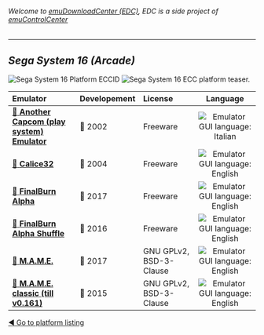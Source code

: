 ###### Welcome to [emuDownloadCenter (EDC)](https://github.com/PhoenixInteractiveNL/emuDownloadCenter/wiki/), EDC is a side project of [emuControlCenter](https://github.com/PhoenixInteractiveNL/emuControlCenter/wiki/)
***
## _Sega System 16 (Arcade)_
![](https://raw.githubusercontent.com/wiki/PhoenixInteractiveNL/emuDownloadCenter/images_platform/ecc_s16_cell.png "Sega System 16 Platform ECCID")
![](https://raw.githubusercontent.com/wiki/PhoenixInteractiveNL/emuDownloadCenter/images_platform/ecc_s16_teaser.png "Sega System 16 ECC platform teaser.")

| Emulator | Developement | License | Language |
|:---------|:-------------|:--------|:--------:|
| [:file_folder: **Another Capcom (play system) Emulator**](https://github.com/PhoenixInteractiveNL/emuDownloadCenter/wiki/Emulator-ace#menu) | :red_circle: 2002 | Freeware | ![](https://raw.githubusercontent.com/wiki/PhoenixInteractiveNL/emuDownloadCenter/images_flags/icon_flag_IT_24.png "Emulator GUI language: Italian") |
| [:file_folder: **Calice32**](https://github.com/PhoenixInteractiveNL/emuDownloadCenter/wiki/Emulator-calice#menu) | :red_circle: 2004 | Freeware | ![](https://raw.githubusercontent.com/wiki/PhoenixInteractiveNL/emuDownloadCenter/images_flags/icon_flag_EN_24.png "Emulator GUI language: English") |
| [:file_folder: **FinalBurn Alpha**](https://github.com/PhoenixInteractiveNL/emuDownloadCenter/wiki/Emulator-fbalpha#menu) | :large_blue_circle: 2017 | Freeware | ![](https://raw.githubusercontent.com/wiki/PhoenixInteractiveNL/emuDownloadCenter/images_flags/icon_flag_EN_24.png "Emulator GUI language: English") |
| [:file_folder: **FinalBurn Alpha Shuffle**](https://github.com/PhoenixInteractiveNL/emuDownloadCenter/wiki/Emulator-fbalphashuffle#menu) | :large_blue_circle: 2016 | Freeware | ![](https://raw.githubusercontent.com/wiki/PhoenixInteractiveNL/emuDownloadCenter/images_flags/icon_flag_EN_24.png "Emulator GUI language: English") |
| [:file_folder: **M.A.M.E.**](https://github.com/PhoenixInteractiveNL/emuDownloadCenter/wiki/Emulator-mame#menu) | :large_blue_circle: 2017 | GNU GPLv2, BSD-3-Clause | ![](https://raw.githubusercontent.com/wiki/PhoenixInteractiveNL/emuDownloadCenter/images_flags/icon_flag_EN_24.png "Emulator GUI language: English") |
| [:file_folder: **M.A.M.E. classic (till v0.161)**](https://github.com/PhoenixInteractiveNL/emuDownloadCenter/wiki/Emulator-mameclassic#menu) | :large_blue_circle: 2015 | GNU GPLv2, BSD-3-Clause | ![](https://raw.githubusercontent.com/wiki/PhoenixInteractiveNL/emuDownloadCenter/images_flags/icon_flag_EN_24.png "Emulator GUI language: English") |

[:arrow_backward: Go to platform listing](https://github.com/PhoenixInteractiveNL/emuDownloadCenter/wiki/EDC-Platform-List)
